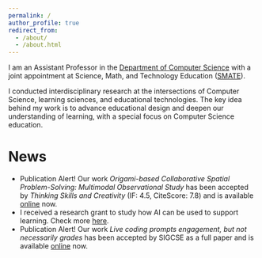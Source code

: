 ```yaml
---
permalink: /
author_profile: true
redirect_from: 
  - /about/
  - /about.html
---
```

I am an Assistant Professor in the [Department of Computer Science](https://cs.wwu.edu/) with a joint appointment at Science, Math, and Technology Education ([SMATE](https://smate.wwu.edu/)). 

I conducted interdisciplinary research at the intersections of Computer Science, learning sciences, and educational technologies. The key idea behind my work is to advance educational design and deepen our understanding of learning, with a special focus on Computer Science education. 

News
======

* Publication Alert! Our work *Origami-based Collaborative Spatial Problem-Solving: Multimodal Observational Study* has been accepted by *Thinking Skills and Creativity* (IF: 4.5, CiteScore: 7.8) and is available [online](https://www.sciencedirect.com/science/article/pii/S1871187125001695) now.
* I received a research grant to study how AI can be used to support learning. Check more [here](https://news.wwu.edu/wwus-hanxiang-du-and-the-university-of-florida-partner-to-study-ai-enhanced-learning).
* Publication Alert! Our work *Live coding prompts engagement, but not necessarily grades* has been accepted by SIGCSE as a full paper and is available [online](https://dl.acm.org/doi/abs/10.1145/3641554.3701794) now.  

